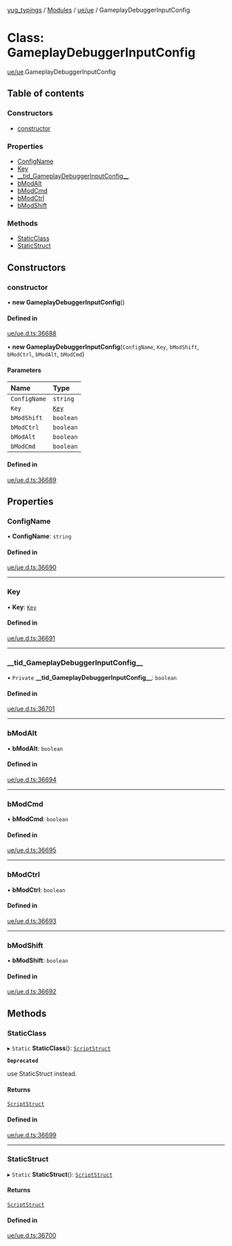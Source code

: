 [yug_typings](../README.md) / [Modules](../modules.md) / [ue/ue](../modules/ue_ue.md) / GameplayDebuggerInputConfig

# Class: GameplayDebuggerInputConfig

[ue/ue](../modules/ue_ue.md).GameplayDebuggerInputConfig

## Table of contents

### Constructors

- [constructor](ue_ue.GameplayDebuggerInputConfig.md#constructor)

### Properties

- [ConfigName](ue_ue.GameplayDebuggerInputConfig.md#configname)
- [Key](ue_ue.GameplayDebuggerInputConfig.md#key)
- [\_\_tid\_GameplayDebuggerInputConfig\_\_](ue_ue.GameplayDebuggerInputConfig.md#__tid_gameplaydebuggerinputconfig__)
- [bModAlt](ue_ue.GameplayDebuggerInputConfig.md#bmodalt)
- [bModCmd](ue_ue.GameplayDebuggerInputConfig.md#bmodcmd)
- [bModCtrl](ue_ue.GameplayDebuggerInputConfig.md#bmodctrl)
- [bModShift](ue_ue.GameplayDebuggerInputConfig.md#bmodshift)

### Methods

- [StaticClass](ue_ue.GameplayDebuggerInputConfig.md#staticclass)
- [StaticStruct](ue_ue.GameplayDebuggerInputConfig.md#staticstruct)

## Constructors

### constructor

• **new GameplayDebuggerInputConfig**()

#### Defined in

[ue/ue.d.ts:36688](https://github.com/YugMetaverse/yug_typings/blob/25cad34/ue/ue.d.ts#L36688)

• **new GameplayDebuggerInputConfig**(`ConfigName`, `Key`, `bModShift`, `bModCtrl`, `bModAlt`, `bModCmd`)

#### Parameters

| Name | Type |
| :------ | :------ |
| `ConfigName` | `string` |
| `Key` | [`Key`](ue_ue.Key.md) |
| `bModShift` | `boolean` |
| `bModCtrl` | `boolean` |
| `bModAlt` | `boolean` |
| `bModCmd` | `boolean` |

#### Defined in

[ue/ue.d.ts:36689](https://github.com/YugMetaverse/yug_typings/blob/25cad34/ue/ue.d.ts#L36689)

## Properties

### ConfigName

• **ConfigName**: `string`

#### Defined in

[ue/ue.d.ts:36690](https://github.com/YugMetaverse/yug_typings/blob/25cad34/ue/ue.d.ts#L36690)

___

### Key

• **Key**: [`Key`](ue_ue.Key.md)

#### Defined in

[ue/ue.d.ts:36691](https://github.com/YugMetaverse/yug_typings/blob/25cad34/ue/ue.d.ts#L36691)

___

### \_\_tid\_GameplayDebuggerInputConfig\_\_

• `Private` **\_\_tid\_GameplayDebuggerInputConfig\_\_**: `boolean`

#### Defined in

[ue/ue.d.ts:36701](https://github.com/YugMetaverse/yug_typings/blob/25cad34/ue/ue.d.ts#L36701)

___

### bModAlt

• **bModAlt**: `boolean`

#### Defined in

[ue/ue.d.ts:36694](https://github.com/YugMetaverse/yug_typings/blob/25cad34/ue/ue.d.ts#L36694)

___

### bModCmd

• **bModCmd**: `boolean`

#### Defined in

[ue/ue.d.ts:36695](https://github.com/YugMetaverse/yug_typings/blob/25cad34/ue/ue.d.ts#L36695)

___

### bModCtrl

• **bModCtrl**: `boolean`

#### Defined in

[ue/ue.d.ts:36693](https://github.com/YugMetaverse/yug_typings/blob/25cad34/ue/ue.d.ts#L36693)

___

### bModShift

• **bModShift**: `boolean`

#### Defined in

[ue/ue.d.ts:36692](https://github.com/YugMetaverse/yug_typings/blob/25cad34/ue/ue.d.ts#L36692)

## Methods

### StaticClass

▸ `Static` **StaticClass**(): [`ScriptStruct`](ue_ue.ScriptStruct.md)

**`Deprecated`**

use StaticStruct instead.

#### Returns

[`ScriptStruct`](ue_ue.ScriptStruct.md)

#### Defined in

[ue/ue.d.ts:36699](https://github.com/YugMetaverse/yug_typings/blob/25cad34/ue/ue.d.ts#L36699)

___

### StaticStruct

▸ `Static` **StaticStruct**(): [`ScriptStruct`](ue_ue.ScriptStruct.md)

#### Returns

[`ScriptStruct`](ue_ue.ScriptStruct.md)

#### Defined in

[ue/ue.d.ts:36700](https://github.com/YugMetaverse/yug_typings/blob/25cad34/ue/ue.d.ts#L36700)
